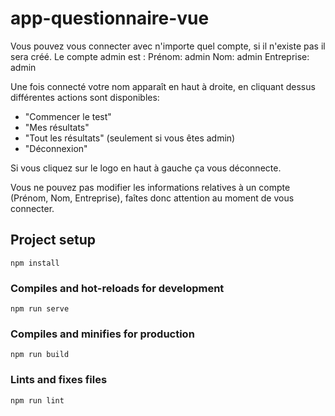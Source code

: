 # app-questionnaire-vue

Vous pouvez vous connecter avec n'importe quel compte,
si il n'existe pas il sera créé.
Le compte admin est :
Prénom:     admin
Nom:        admin
Entreprise: admin

Une fois connecté votre nom apparaît en haut à droite,
en cliquant dessus différentes actions sont disponibles:
- "Commencer le test"
- "Mes résultats"
- "Tout les résultats" (seulement si vous êtes admin)
- "Déconnexion"

Si vous cliquez sur le logo en haut à gauche ça vous déconnecte.

Vous ne pouvez pas modifier les informations relatives à un compte (Prénom, Nom, Entreprise),
faîtes donc attention au moment de vous connecter.

## Project setup
```
npm install
```

### Compiles and hot-reloads for development
```
npm run serve
```

### Compiles and minifies for production
```
npm run build
```

### Lints and fixes files
```
npm run lint
```